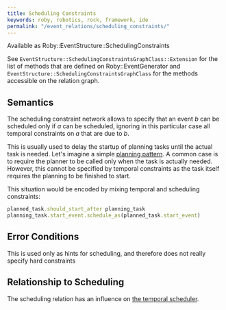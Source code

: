 ```yaml
---
title: Scheduling Constraints
keywords: roby, robotics, rock, framework, ide
permalink: "/event_relations/scheduling_constraints/"
---
```


Available as Roby::EventStructure::SchedulingConstraints

See `EventStructure::SchedulingConstraintsGraphClass::Extension` for the list
of methods that are defined on Roby::EventGenerator and
`EventStructure::SchedulingConstraintsGraphClass` for the methods accessible on the
relation graph.

Semantics
---------
The scheduling constraint network allows to specify that an event _b_ can be
scheduled only if _a_ can be scheduled, ignoring in this particular case all
temporal constraints on _a_ that are due to _b_.

This is usually used to delay the startup of planning tasks until the actual
task is needed. Let's imagine a simple [planning
pattern](../building/runtime.html#planning-pattern). A common case is to
require the planner to be called only when the task is actually needed. However,
this cannot be specified by temporal constraints as the task itself requires the
planning to be finished to start.

This situation would be encoded by mixing temporal and scheduling constraints:

``` ruby
planned_task.should_start_after planning_task
planning_task.start_event.schedule_as(planned_task.start_event)
```

Error Conditions
----------------
This is used only as hints for scheduling, and therefore does not really specify
hard constraints

Relationship to Scheduling
--------------------------
The scheduling relation has an influence on [the temporal
scheduler](../advanced_concepts/scheduling.html).


